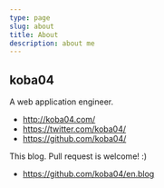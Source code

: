 ```yaml
---
type: page
slug: about
title: About
description: about me
---
```


## koba04

A web application engineer.

* http://koba04.com/
* https://twitter.com/koba04/
* https://github.com/koba04/

This blog. Pull request is welcome! :)

* https://github.com/koba04/en.blog

